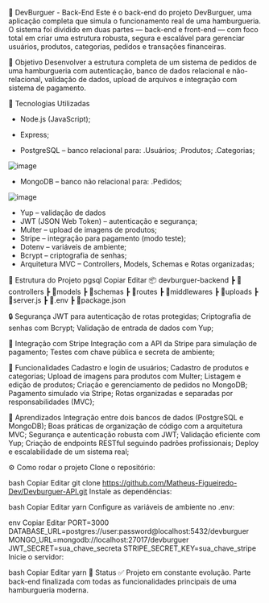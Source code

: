 🍔 DevBurguer - Back-End
Este é o back-end do projeto DevBurguer, uma aplicação completa que simula o funcionamento real de uma hamburgueria. O sistema foi dividido em duas partes — back-end e front-end — com foco total em criar uma estrutura robusta, segura e escalável para gerenciar usuários, produtos, categorias, pedidos e transações financeiras.

🧠 Objetivo
Desenvolver a estrutura completa de um sistema de pedidos de uma hamburgueria com autenticação, banco de dados relacional e não-relacional, validação de dados, upload de arquivos e integração com sistema de pagamento.

🚀 Tecnologias Utilizadas
- Node.js (JavaScript);
- Express;

- PostgreSQL – banco relacional para:
.Usuários;
.Produtos;
.Categorias;

![image](https://github.com/user-attachments/assets/483626be-55b9-4838-864d-689927cda724)


- MongoDB – banco não relacional para:
.Pedidos;

![image](https://github.com/user-attachments/assets/3ca920b4-a8a6-45d7-be36-f3a7f12e4dc0)

- Yup – validação de dados
- JWT (JSON Web Token) – autenticação e segurança;
- Multer – upload de imagens de produtos;
- Stripe – integração para pagamento (modo teste);
- Dotenv – variáveis de ambiente;
- Bcrypt – criptografia de senhas;
- Arquitetura MVC – Controllers, Models, Schemas e Rotas organizadas;

📁 Estrutura do Projeto
pgsql
Copiar
Editar
📦 devburguer-backend
 ┣ 📂controllers
 ┣ 📂models
 ┣ 📂schemas
 ┣ 📂routes
 ┣ 📂middlewares
 ┣ 📂uploads
 ┣ 📄server.js
 ┣ 📄.env
 ┣ 📄package.json
 
🔒 Segurança
JWT para autenticação de rotas protegidas;
Criptografia de senhas com Bcrypt;
Validação de entrada de dados com Yup;

💸 Integração com Stripe
Integração com a API da Stripe para simulação de pagamento;
Testes com chave pública e secreta de ambiente;

📌 Funcionalidades
Cadastro e login de usuários;
Cadastro de produtos e categorias;
Upload de imagens para produtos com Multer;
Listagem e edição de produtos;
Criação e gerenciamento de pedidos no MongoDB;
Pagamento simulado via Stripe;
Rotas organizadas e separadas por responsabilidades (MVC);

🧠 Aprendizados
Integração entre dois bancos de dados (PostgreSQL e MongoDB);
Boas práticas de organização de código com a arquitetura MVC;
Segurança e autenticação robusta com JWT;
Validação eficiente com Yup;
Criação de endpoints RESTful seguindo padrões profissionais;
Deploy e escalabilidade de um sistema real;

⚙️ Como rodar o projeto
Clone o repositório:

bash
Copiar
Editar
git clone https://github.com/Matheus-Figueiredo-Dev/Devburguer-API.git
Instale as dependências:

bash
Copiar
Editar
yarn
Configure as variáveis de ambiente no .env:

env
Copiar
Editar
PORT=3000
DATABASE_URL=postgres://user:password@localhost:5432/devburguer
MONGO_URL=mongodb://localhost:27017/devburguer
JWT_SECRET=sua_chave_secreta
STRIPE_SECRET_KEY=sua_chave_stripe
Inicie o servidor:

bash
Copiar
Editar
yarn
📍 Status
✅ Projeto em constante evolução. Parte back-end finalizada com todas as funcionalidades principais de uma hamburgueria moderna.
